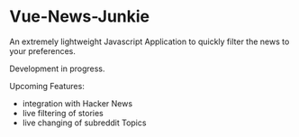# Vue-News-Junkie

An extremely lightweight Javascript Application to quickly filter the news to your preferences.

Development in progress.

Upcoming Features:
 - integration with Hacker News
 - live filtering of stories
 - live changing of subreddit Topics
